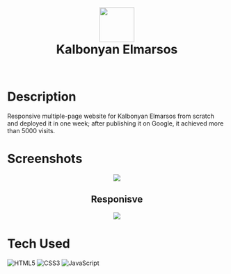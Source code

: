 <div align="center">
      <h1> <img src="https://user-images.githubusercontent.com/109823798/211039907-4e2c0b72-99b1-447e-ae01-8bcdded6d30d.png" width="80px"><br/>Kalbonyan Elmarsos</h1>
     </div>
<p align="center"> <a href="https://kbelmarsos.org/" target="_blank"><img alt="" src="https://img.shields.io/badge/Website-EA4C89?style=normal&logo=dribbble&logoColor=white" style="vertical-align:center" /></a> <a href="}" target="_blank"><img alt="" src="https://img.shields.io/badge/LinkedIn-0077B5?style=normal&logo=linkedin&logoColor=white" style="vertical-align:center" /></a> </p>

# Description
Responsive multiple-page website for Kalbonyan Elmarsos from scratch and deployed it in one week; after publishing it on Google, it achieved more than 5000 visits.

# Screenshots
<div align='center'>
 <img src="https://user-images.githubusercontent.com/109823798/211040298-ff64d142-b042-4619-af3f-b23dea75d696.png">
 
 <h2> Responisve</h2>
 <img src="https://user-images.githubusercontent.com/109823798/211041854-4e4376d0-6c72-485c-8b4d-7a61f3c613aa.png">
 </div>
 
# Tech Used
![HTML5](https://img.shields.io/badge/html5-%23E34F26.svg?style=for-the-badge&logo=html5&logoColor=white) ![CSS3](https://img.shields.io/badge/css3-%231572B6.svg?style=for-the-badge&logo=css3&logoColor=white) ![JavaScript](https://img.shields.io/badge/javascript-%23323330.svg?style=for-the-badge&logo=javascript&logoColor=%23F7DF1E)
      

    
